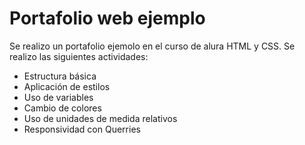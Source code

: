<h1>Portafolio web ejemplo</h1>
Se realizo un portafolio ejemolo en el curso de alura HTML y CSS.
Se realizo las siguientes actividades:
<ul>
  <li>Estructura básica</li>
  <li>Aplicación de estilos</li>
  <li>Uso de variables</li>
  <li>Cambio de colores</li>
  <li>Uso de unidades de medida relativos</li>
  <li>Responsividad con Querries</li>
</ul>
